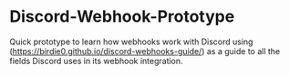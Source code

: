 # Discord-Webhook-Prototype
Quick prototype to learn how webhooks work with Discord using (https://birdie0.github.io/discord-webhooks-guide/) as a guide to all the fields Discord uses in its webhook integration.

